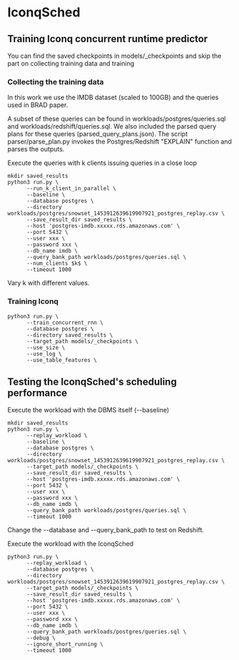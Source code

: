 # IconqSched


## Training Iconq concurrent runtime predictor
You can find the saved checkpoints in models/_checkpoints and skip the part on collecting training data and training

### Collecting the training data
In this work we use the IMDB dataset (scaled to 100GB) and the queries used in BRAD paper.

A subset of these queries can be found in workloads/postgres/queries.sql and workloads/redshift/queries.sql. 
We also included the parsed query plans for these queries (parsed_query_plans.json). 
The script parser/parse_plan.py invokes the Postgres/Redshift "EXPLAIN" function and parses the outputs.

Execute the queries with k clients issuing queries in a close loop
```angular2html
mkdir saved_results
python3 run.py \
      --run_k_client_in_parallel \
      --baseline \
      --database postgres \
      --directory workloads/postgres/snowset_1453912639619907921_postgres_replay.csv \
      --save_result_dir saved_results \
      --host 'postgres-imdb.xxxxx.rds.amazonaws.com' \
      --port 5432 \
      --user xxx \
      --password xxx \
      --db_name imdb \
      --query_bank_path workloads/postgres/queries.sql \
      --num_clients $k$ \
      --timeout 1000
```
Vary k with different values. 

### Training Iconq
```angular2html
python3 run.py \
      --train_concurrent_rnn \
      --database postgres \
      --directory saved_results \
      --target_path models/_checkpoints \
      --use_size \
      --use_log \
      --use_table_features \
```



## Testing the IconqSched's scheduling performance

Execute the workload with the DBMS itself (--baseline)
```angular2html
mkdir saved_results
python3 run.py \
      --replay_workload \
      --baseline \
      --database postgres \
      --directory workloads/postgres/snowset_1453912639619907921_postgres_replay.csv \
      --target_path models/_checkpoints \
      --save_result_dir saved_results \
      --host 'postgres-imdb.xxxxx.rds.amazonaws.com' \
      --port 5432 \
      --user xxx \
      --password xxx \
      --db_name imdb \
      --query_bank_path workloads/postgres/queries.sql \
      --timeout 1000
```
Change the --database and --query_bank_path to test on Redshift. 

Execute the workload with the IconqSched
```angular2html
python3 run.py \
      --replay_workload \
      --database postgres \
      --directory workloads/postgres/snowset_1453912639619907921_postgres_replay.csv \
      --target_path models/_checkpoints \
      --save_result_dir saved_results \
      --host 'postgres-imdb.xxxxx.rds.amazonaws.com' \
      --port 5432 \
      --user xxx \
      --password xxx \
      --db_name imdb \
      --query_bank_path workloads/postgres/queries.sql \
      --debug \
      --ignore_short_running \
      --timeout 1000
```

